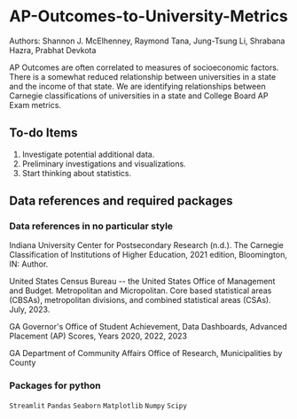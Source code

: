 # AP-Outcomes-to-University-Metrics

Authors: Shannon J. McElhenney, Raymond Tana, Jung-Tsung Li, Shrabana Hazra, Prabhat Devkota

AP Outcomes are often correlated to measures of socioeconomic factors. There is a somewhat reduced relationship between universities in a state and the income of that state. We are identifying relationships between Carnegie classifications of universities in a state and College Board AP Exam metrics.

## To-do Items 

1. Investigate potential additional data.
2. Preliminary investigations and visualizations.
3. Start thinking about statistics.

## Data references and required packages

### Data references in no particular style

Indiana University Center for Postsecondary Research (n.d.). The Carnegie Classification of Institutions of Higher Education, 2021 edition, Bloomington, IN: Author.

United States Census Bureau -- the United States Office of Management and Budget. Metropolitan and Micropolitan. Core based statistical areas (CBSAs), metropolitan divisions, and combined statistical areas (CSAs). July, 2023.

GA Governor's Office of Student Achievement, Data Dashboards, Advanced Placement (AP) Scores, Years 2020, 2022, 2023

GA Department of Community Affairs Office of Research, Municipalities by County

### Packages for python

`Streamlit`
`Pandas`
`Seaborn`
`Matplotlib`
`Numpy`
`Scipy`

